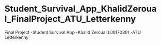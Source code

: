 # Student_Survival_App_KhalidZeroual_FinalProject_ATU_Letterkenny
Final Project -Student Survival App -Khalid Zeroual L00170301 -ATU Letterkenny
